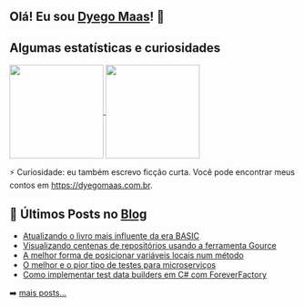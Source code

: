 ## Olá! Eu sou [Dyego Maas](https://dyegomaas.com.br)! 👋

## Algumas estatísticas e curiosidades

<p>
<a href="https://github.com/DyegoMaas/github-readme-stats">
    <img
      align="center"
      height="165"
      src="https://github-readme-stats.vercel.app/api?username=DyegoMaas&count_private=true&show_icons=true&custom_title=Dyego's%20Github%20Stats&hide=issues&theme=dracula"
    />
  </a>
<a href="https://github.com/DyegoMaas/github-readme-stats">
    <img
      align="center"
      height="165"
      src="https://github-readme-stats.vercel.app/api/top-langs/?username=DyegoMaas&exclude_repo=blog,dyegomaas.github.io&layout=compact&theme=dracula&langs_count=8"
    />
</a>
</p>
  
⚡ Curiosidade: eu também escrevo ficção curta. Você pode encontrar meus contos em https://dyegomaas.com.br.

## 📕 Últimos Posts no [Blog]((https://blog.dyegomaas.com.br))

<!-- BLOG-POST-LIST:START -->
- [Atualizando o livro mais influente da era BASIC](https://blog.dyegomaas.com.br/posts/atualizando-basic-computer-games/)
- [Visualizando centenas de repositórios usando a ferramenta Gource](https://blog.dyegomaas.com.br/posts/artigo-visualizando-centenas-projetos-com-gource/)
- [A melhor forma de posicionar variáveis locais num método](https://blog.dyegomaas.com.br/posts/artigo-posicionamento-variaveis/)
- [O melhor e o pior tipo de testes para microserviços](https://blog.dyegomaas.com.br/posts/artigo-melhor-e-pior-tipos-teste-para-microservicos/)
- [Como implementar test data builders em C# com ForeverFactory](https://blog.dyegomaas.com.br/posts/artigo-test-builders-com-foreverfactory/)
<!-- BLOG-POST-LIST:END -->

➡️ [mais posts...](https://blog.dyegomaas.com.br)

<!--
**DyegoMaas/DyegoMaas** is a ✨ _special_ ✨ repository because its `README.md` (this file) appears on your GitHub profile.

Here are some ideas to get you started:

- 🔭 I’m currently working on ...
- 🌱 I’m currently learning ...
- 👯 I’m looking to collaborate on ...
- 🤔 I’m looking for help with ...
- 💬 Ask me about ...
- 📫 How to reach me: ...
- 😄 Pronouns: ...
- ⚡ Fun fact: I also write short fiction. You can find it in https://dyegomaas.com.br. (It's all in brazilian portuguese)
-->



